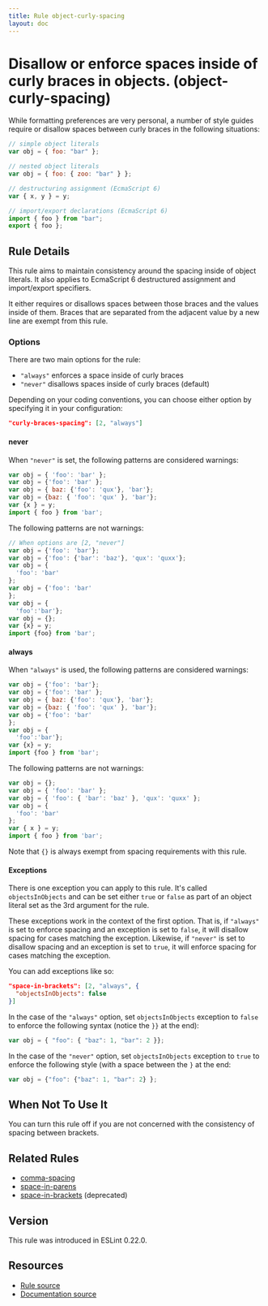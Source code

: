 ```yaml
---
title: Rule object-curly-spacing
layout: doc
---
```

<!-- Note: No pull requests accepted for this file. See README.md in the root directory for details. -->
# Disallow or enforce spaces inside of curly braces in objects. (object-curly-spacing)

While formatting preferences are very personal, a number of style guides require
or disallow spaces between curly braces in the following situations:

```js
// simple object literals
var obj = { foo: "bar" };

// nested object literals
var obj = { foo: { zoo: "bar" } };

// destructuring assignment (EcmaScript 6)
var { x, y } = y;

// import/export declarations (EcmaScript 6)
import { foo } from "bar";
export { foo };
```

## Rule Details

This rule aims to maintain consistency around the spacing inside of object literals. It also
applies to EcmaScript 6 destructured assignment and import/export specifiers.

It either requires or disallows spaces between those braces and the values inside of them.
Braces that are separated from the adjacent value by a new line are exempt from this rule.

### Options

There are two main options for the rule:

* `"always"` enforces a space inside of curly braces
* `"never"` disallows spaces inside of curly braces (default)

Depending on your coding conventions, you can choose either option by specifying it in your configuration:

```json
"curly-braces-spacing": [2, "always"]
```

#### never

When `"never"` is set, the following patterns are considered warnings:

```js
var obj = { 'foo': 'bar' };
var obj = {'foo': 'bar' };
var obj = { baz: {'foo': 'qux'}, 'bar'};
var obj = {baz: { 'foo': 'qux' }, 'bar'};
var {x } = y;
import { foo } from 'bar';
```

The following patterns are not warnings:

```js
// When options are [2, "never"]
var obj = {'foo': 'bar'};
var obj = {'foo': {'bar': 'baz'}, 'qux': 'quxx'};
var obj = {
  'foo': 'bar'
};
var obj = {'foo': 'bar'
};
var obj = {
  'foo':'bar'};
var obj = {};
var {x} = y;
import {foo} from 'bar';
```

#### always

When `"always"` is used, the following patterns are considered warnings:

```js
var obj = {'foo': 'bar'};
var obj = {'foo': 'bar' };
var obj = { baz: {'foo': 'qux'}, 'bar'};
var obj = {baz: { 'foo': 'qux' }, 'bar'};
var obj = {'foo': 'bar'
};
var obj = {
  'foo':'bar'};
var {x} = y;
import {foo } from 'bar';
```

The following patterns are not warnings:

```js
var obj = {};
var obj = { 'foo': 'bar' };
var obj = { 'foo': { 'bar': 'baz' }, 'qux': 'quxx' };
var obj = {
  'foo': 'bar'
};
var { x } = y;
import { foo } from 'bar';
```

Note that `{}` is always exempt from spacing requirements with this rule.

#### Exceptions

There is one exception you can apply to this rule. It's called `objectsInObjects` and
can be set either `true` or `false` as part of an object literal set as the 3rd argument
for the rule.

These exceptions work in the context of the first option.
That is, if `"always"` is set to enforce spacing and an exception is set to `false`,
it will disallow spacing for cases matching the exception. Likewise,
if `"never"` is set to disallow spacing and an exception is set to `true`,
it will enforce spacing for cases matching the exception.

You can add exceptions like so:

```json
"space-in-brackets": [2, "always", {
  "objectsInObjects": false
}]
```

In the case of the `"always"` option, set `objectsInObjects` exception to `false` to
enforce the following syntax (notice the `}}` at the end):

```js
var obj = { "foo": { "baz": 1, "bar": 2 }};
```

In the case of the `"never"` option, set `objectsInObjects` exception to `true` to enforce
the following style (with a space between the `}` at the end:


```js
var obj = {"foo": {"baz": 1, "bar": 2} };
```

## When Not To Use It

You can turn this rule off if you are not concerned with the consistency of spacing between brackets.

## Related Rules

* [comma-spacing](comma-spacing)
* [space-in-parens](space-in-parens)
* [space-in-brackets](space-in-brackets) (deprecated)


## Version

This rule was introduced in ESLint 0.22.0.

## Resources

* [Rule source](https://github.com/eslint/eslint/tree/master/lib/rules/object-curly-spacing.js)
* [Documentation source](https://github.com/eslint/eslint/tree/master/docs/rules/object-curly-spacing.md)
